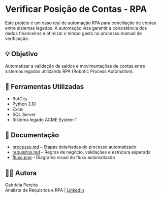 # Verificar Posição de Contas - RPA

Este projeto é um caso real de automação RPA para conciliação de contas entre sistemas legados. A automação visa garantir a consistência dos dados financeiros e otimizar o tempo gasto no processo manual de verificação.

## 💡 Objetivo

Automatizar a validação de saldos e movimentações de contas entre sistemas legados utilizando RPA (Robotic Process Automation).

## 🔧 Ferramentas Utilizadas

- BotCity
- Python 3.10
- Excel
- SQL Server
- Sistema legado ACME System 1

## 📄 Documentação

- [processo.md](./processo.md) – Etapas detalhadas do processo automatizado
- [requisitos.md](./requisitos.md) – Regras de negócio, validações e estrutura esperada
- [fluxo.png](./fluxo.png) – Diagrama visual do fluxo automatizado

## 👩‍💻 Autora

Gabriela Pereira  
Analista de Requisitos e RPA | [LinkedIn](https://linkedin.com/in/seu-perfil-aqui)
